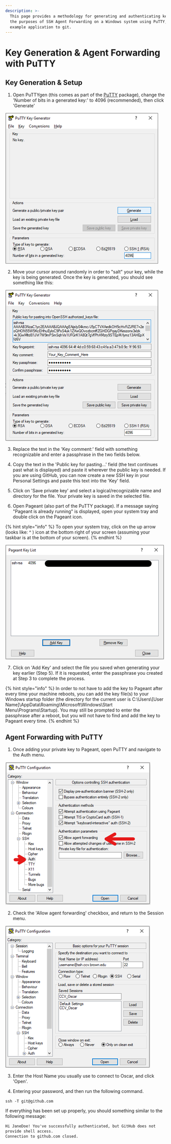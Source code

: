 ```yaml
---
description: >-
  This page provides a methodology for generating and authenticating keys for
  the purposes of SSH Agent Forwarding on a Windows system using PuTTY, with an
  example application to git.
---
```


# Key Generation & Agent Forwarding with PuTTY

## Key Generation & Setup

1. Open PuTTYgen \(this comes as part of the [PuTTY](https://www.chiark.greenend.org.uk/~sgtatham/putty/latest.html) package\), change the 'Number of bits in a generated key:' to 4096 \(recommended\), then click 'Generate'

![](../../.gitbook/assets/image%20%284%29.png)

2. Move your cursor around randomly in order to "salt" your key, while the key is being generated. Once the key is generated, you should see something like this:

![](../../.gitbook/assets/image%20%286%29.png)

3. Replace the text in the 'Key comment:' field with something recognizable and enter a passphrase in the two fields below. 

4. Copy the text in the 'Public key for pasting...' field \(the text continues past what is displayed\) and paste it wherever the public key is needed. If you are using GitHub, you can now create a new SSH key in your Personal Settings and paste this text into the 'Key' field. 

5. Click on 'Save private key' and select a logical/recognizable name and directory for the file. Your private key is saved in the selected file.

6. Open Pageant \(also part of the PuTTY package\). If a message saying "Pageant is already running" is displayed, open your system tray and double click on the Pageant icon.

{% hint style="info" %}
To open your system tray, click on the up arrow \(looks like: ^ \) icon at the bottom right of your screen \(assuming your taskbar is at the bottom of your screen\).
{% endhint %}

![](../../.gitbook/assets/image%20%285%29.png)

7. Click on 'Add Key' and select the file you saved when generating your key earlier \(Step 5\). If it is requested, enter the passphrase you created at Step 3 to complete the process.

{% hint style="info" %}
In order to not have to add the key to Pageant after every time your machine reboots, you can add the key file\(s\) to your Windows startup folder \(the directory for the current user is C:\Users\\[User Name\]\AppData\Roaming\Microsoft\Windows\Start Menu\Programs\Startup\). You may still be prompted to enter the passphrase after a reboot, but you will not have to find and add the key to Pageant every time.
{% endhint %}

## Agent Forwarding with PuTTY

1. Once adding your private key to Pageant, open PuTTY and navigate to the Auth menu.

![](../../.gitbook/assets/image%20%283%29.png)

2. Check the 'Allow agent forwarding' checkbox, and return to the Session menu.

![](../../.gitbook/assets/image%20%287%29.png)

3. Enter the Host Name you usually use to connect to Oscar, and click 'Open'. 

4. Entering your password, and then run the following command.

```text
ssh -T git@github.com
```

If everything has been set up properly, you should something similar to the following message:

```text
Hi JaneDoe! You've successfully authenticated, but GitHub does not provide shell access.
Connection to github.com closed.
```

